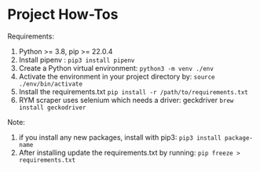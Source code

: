 # Project How-Tos

Requirements:
1. Python >= 3.8, pip >= 22.0.4
2. Install pipenv : `pip3 install pipenv`
3. Create a Python virtual environment:
`python3 -m venv ./env`
4. Activate the environment in your project directory by:
`source ./env/bin/activate`
5. Install the requirements.txt
`pip install -r /path/to/requirements.txt`
6. RYM scraper uses selenium which needs a driver: geckdriver
`brew install geckodriver`


Note: 
1. if you install any new packages, install with pip3:
`pip3 install package-name`
2. After installing update the requirements.txt by running:
`pip freeze > requirements.txt`
